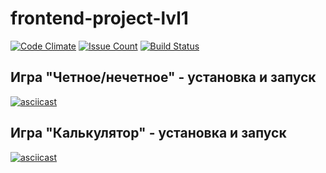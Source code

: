 # frontend-project-lvl1

[![Code Climate](https://codeclimate.com/github/popkovandrey/frontend-project-lvl1/badges/gpa.svg)](https://codeclimate.com/github/popkovandrey/frontend-project-lvl1)
[![Issue Count](https://codeclimate.com/github/popkovandrey/frontend-project-lvl1/badges/issue_count.svg)](https://codeclimate.com/github/popkovandrey/frontend-project-lvl1)
[![Build Status](https://travis-ci.org/popkovandrey/frontend-project-lvl1.svg?branch=master)](https://travis-ci.org/popkovandrey/frontend-project-lvl1)

## Игра "Четное/нечетное" - установка и запуск

[![asciicast](https://asciinema.org/a/282944.svg)](https://asciinema.org/a/282944)

## Игра "Калькулятор" - установка и запуск

[![asciicast](https://asciinema.org/a/283123.svg)](https://asciinema.org/a/283123)
